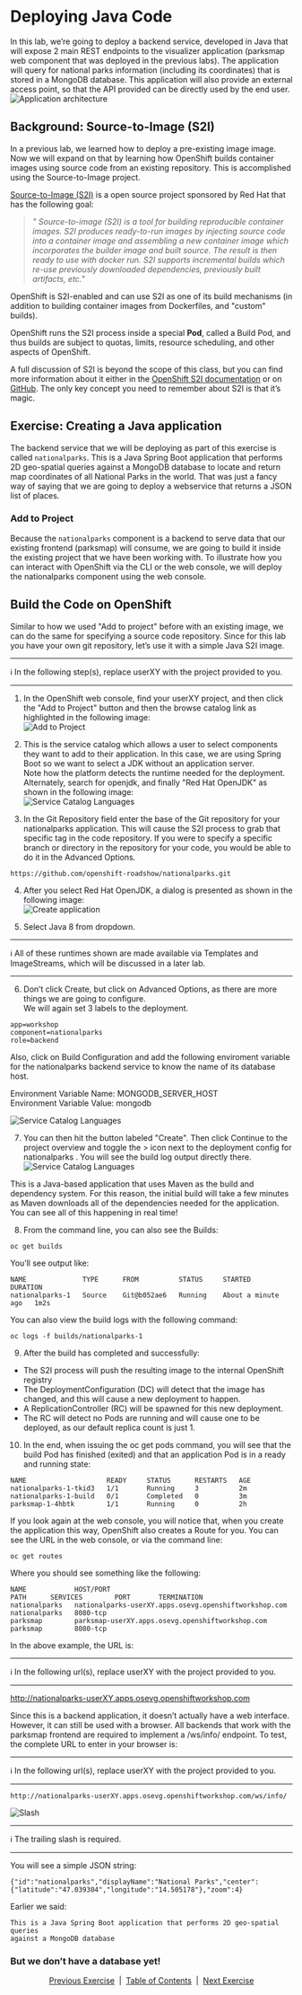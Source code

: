 # Deploying Java Code

In this lab, we’re going to deploy a backend service, developed in Java that will expose 2 main REST endpoints to the visualizer application (parksmap web component that was deployed in the previous labs). The application will query for national parks information (including its coordinates) that is stored in a MongoDB database. This application will also provide an external access point, so that the API provided can be directly used by the end user.
![Application architecture](https://github.com/bhandaru/nationalparks-labs/blob/master/images/java-code-architecture-nationalparks-1.png)

## Background: Source-to-Image (S2I)

In a previous lab, we learned how to deploy a pre-existing image image. Now we will expand on that by learning how OpenShift builds container images using source code from an existing repository. This is accomplished using the Source-to-Image project.

[Source-to-Image (S2I)](https://github.com/openshift/source-to-image) is a open source project sponsored by Red Hat that has the following goal:

>_*"
Source-to-image (S2I) is a tool for building reproducible container images. S2I
produces ready-to-run images by injecting source code into a container image and
assembling a new container image which incorporates the builder image and built
source. The result is then ready to use with docker run. S2I supports
incremental builds which re-use previously downloaded dependencies, previously
built artifacts, etc."*_

OpenShift is S2I-enabled and can use S2I as one of its build mechanisms (in addition to building container images from Dockerfiles, and "custom" builds).

OpenShift runs the S2I process inside a special **Pod**, called a Build Pod, and thus builds are subject to quotas, limits, resource scheduling, and other aspects of OpenShift.

A full discussion of S2I is beyond the scope of this class, but you can find more information about it either in the [OpenShift S2I documentation](https://docs.openshift.com/container-platform/4.4/builds/understanding-image-builds.html#build-strategy-s2i_understanding-image-builds) or on [GitHub](https://github.com/openshift/source-to-image). The only key concept you need to remember about S2I is that it’s magic.

## Exercise: Creating a Java application

The backend service that we will be deploying as part of this exercise is called ```nationalparks```. This is a Java Spring Boot application that performs 2D geo-spatial queries against a MongoDB database to locate and return map coordinates of all National Parks in the world. That was just a fancy way of saying that we are going to deploy a webservice that returns a JSON list of places.

### Add to Project

Because the ```nationalparks``` component is a backend to serve data that our existing frontend (parksmap) will consume, we are going to build it inside the existing project that we have been working with. To illustrate how you can interact with OpenShift via the CLI or the web console, we will deploy the nationalparks component using the web console.

<!--
### Using Application Code on an Embedded Git Server

OpenShift can work with any accessible Git repository. This could be GitHub, GitLab, or any other server that speaks Git. You can even register webhooks in your Git server to initiate OpenShift builds triggered by any update to the application code!

The repository that we are going to use is already cloned in the internal Gogs repository and located at the following URL:
___
:information_source: In the following url(s), replace userXY with the Gogs username provided to you. Your Gogs credentials are the same as your OpenShift credentials.
___

```
http://gogs-ocp-workshop.apps.osevg.openshiftworkshop.com/userXY/nationalparks.git
```

Later in the lab, we want you to make a code change and then rebuild your application. This is a fairly simple Spring framework Java application.
-->
## Build the Code on OpenShift

Similar to how we used "Add to project" before with an existing image, we can do the same for specifying a source code repository. Since for this lab you have your own git repository, let’s use it with a simple Java S2I image.
___
:information_source: In the following step(s), replace userXY with the project provided to you.
___
1. In the OpenShift web console, find your userXY project, and then click the "Add to Project" button and then the browse catalog link as highlighted in the following image:  
![Add to Project](https://github.com/bhandaru/nationalparks-labs/blob/master/images/Dep1.png)  

2. This is the service catalog which allows a user to select components they want to add to their application. In this case, we are using Spring Boot so we want to select a JDK without an application server.  
Note how the platform detects the runtime needed for the deployment. Alternately, search for openjdk, and finally "Red Hat OpenJDK" as shown in the following image:  
![Service Catalog Languages](https://github.com/bhandaru/nationalparks-labs/blob/master/images/Dep3.png)  

3. In the Git Repository field enter the base of the Git repository for your nationalparks application. This will cause the S2I process to grab that specific tag in the code repository. If you were to specify a specific branch or directory in the repository for your code, you would be able to do it in the Advanced Options.
```
https://github.com/openshift-roadshow/nationalparks.git
```  

4. After you select Red Hat OpenJDK, a dialog is presented as shown in the following image:  
![Create application](https://github.com/bhandaru/nationalparks-labs/blob/master/images/Dep2.png)   

5. Select Java 8 from dropdown.  
___
:information_source: All of these runtimes shown are made available via Templates and ImageStreams, which will be discussed in a later lab.
___  

6. Don’t click Create, but click on Advanced Options, as there are more things we are going to configure.  
We will again set 3 labels to the deployment.  
```
app=workshop
component=nationalparks
role=backend
```  
Also, click on Build Configuration and add the following enviroment variable for the nationalparks backend service to know the name of its database host.

Environment Variable Name: MONGODB_SERVER_HOST  
Environment Variable Value: mongodb  


![Service Catalog Languages](https://github.com/bhandaru/nationalparks-labs/blob/master/images/Dep3.png)  

7. You can then hit the button labeled "Create". Then click Continue to the project overview and toggle the > icon next to the deployment config for nationalparks . You will see the build log output directly there.  
![Service Catalog Languages](https://github.com/bhandaru/nationalparks-labs/blob/master/images/Dep4.png)  

This is a Java-based application that uses Maven as the build and dependency system. For this reason, the initial build will take a few minutes as Maven downloads all of the dependencies needed for the application. You can see all of this happening in real time!  

8. From the command line, you can also see the Builds:  
```
oc get builds
```  
You’ll see output like:  
```
NAME              TYPE      FROM          STATUS     STARTED              DURATION
nationalparks-1   Source    Git@b052ae6   Running    About a minute ago   1m2s
```  
You can also view the build logs with the following command:  
```
oc logs -f builds/nationalparks-1
```  
9. After the build has completed and successfully:  
* The S2I process will push the resulting image to the internal OpenShift registry
* The DeploymentConfiguration (DC) will detect that the image has changed, and this will cause a new deployment to happen.
* A ReplicationController (RC) will be spawned for this new deployment.
* The RC will detect no Pods are running and will cause one to be deployed, as our default replica count is just 1.

10. In the end, when issuing the oc get pods command, you will see that the build Pod has finished (exited) and that an application Pod is in a ready and running state:  
```
NAME                    READY     STATUS      RESTARTS   AGE
nationalparks-1-tkid3   1/1       Running     3          2m
nationalparks-1-build   0/1       Completed   0          3m
parksmap-1-4hbtk        1/1       Running     0          2h
```  
If you look again at the web console, you will notice that, when you create the application this way, OpenShift also creates a Route for you. You can see the URL in the web console, or via the command line:  
```
oc get routes
```  

Where you should see something like the following:

```
NAME            HOST/PORT                                                   PATH      SERVICES        PORT       TERMINATION
nationalparks   nationalparks-userXY.apps.osevg.openshiftworkshop.com             nationalparks   8080-tcp
parksmap        parksmap-userXY.apps.osevg.openshiftworkshop.com                  parksmap        8080-tcp
```

In the above example, the URL is:
___  
:information_source: In the following url(s), replace userXY with the project provided to you.  
___

http://nationalparks-userXY.apps.osevg.openshiftworkshop.com

Since this is a backend application, it doesn’t actually have a web interface. However, it can still be used with a browser. All backends that work with the parksmap frontend are required to implement a /ws/info/ endpoint. To test, the complete URL to enter in your browser is:
___  
:information_source: In the following url(s), replace userXY with the project provided to you.
___  
```
http://nationalparks-userXY.apps.osevg.openshiftworkshop.com/ws/info/
```
![Slash](https://github.com/bhandaru/nationalparks-labs/blob/master/images/slash.png)
___  
:information_source: The trailing slash is required.
___  
You will see a simple JSON string:

```
{"id":"nationalparks","displayName":"National Parks","center":{"latitude":"47.039304","longitude":"14.505178"},"zoom":4}
```

Earlier we said:

```
This is a Java Spring Boot application that performs 2D geo-spatial queries
against a MongoDB database
```

### But we don’t have a database yet!

<p align="center">
  <a href="/10%20-%20Remote%20Access%20to%20Application.MD">Previous Exercise</a> &nbsp;|
  &nbsp;<a href="/README.md">Table of Contents</a> &nbsp;|
  &nbsp;<a href="/12%20-%20Adding%20Database.MD">Next Exercise</a>
</p>
